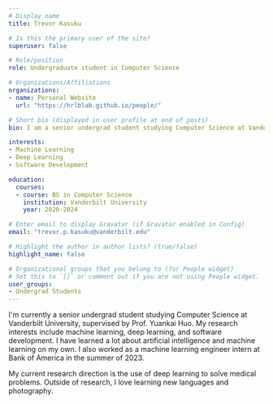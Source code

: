 ```yaml
---
# Display name
title: Trevor Kasuku

# Is this the primary user of the site?
superuser: false

# Role/position
role: Undergraduate student in Computer Science 

# Organizations/Affiliations
organizations:
- name: Personal Website
  url: "https://hrlblab.github.io/people/"

# Short bio (displayed in user profile at end of posts)
bio: I am a senior undergrad student studying Computer Science at Vanderbilt University, graduating in May 2024.

interests:
- Machine Learning
- Deep Learning
- Software Development

education:
  courses:
  - course: BS in Computer Science
    institution: Vanderbilt University
    year: 2020-2024

# Enter email to display Gravatar (if Gravatar enabled in Config)
email: "trevor.p.kasuku@vanderbilt.edu"

# Highlight the author in author lists? (true/false)
highlight_name: false

# Organizational groups that you belong to (for People widget)
# Set this to `[]` or comment out if you are not using People widget.
user_groups:
- Undergrad Students
---
```


I'm currently a senior undergrad student studying Computer Science at Vanderbilt University, supervised by Prof. Yuankai Huo. My research interests include machine learning, deep learning, and software development.
I have learned a lot about artificial intelligence and machine learning on my own. I also worked as a machine learning engineer intern at Bank of America in the summer of 2023.

My current research direction is the use of deep learning to solve medical problems. Outside of research, I love learning new languages and photography.